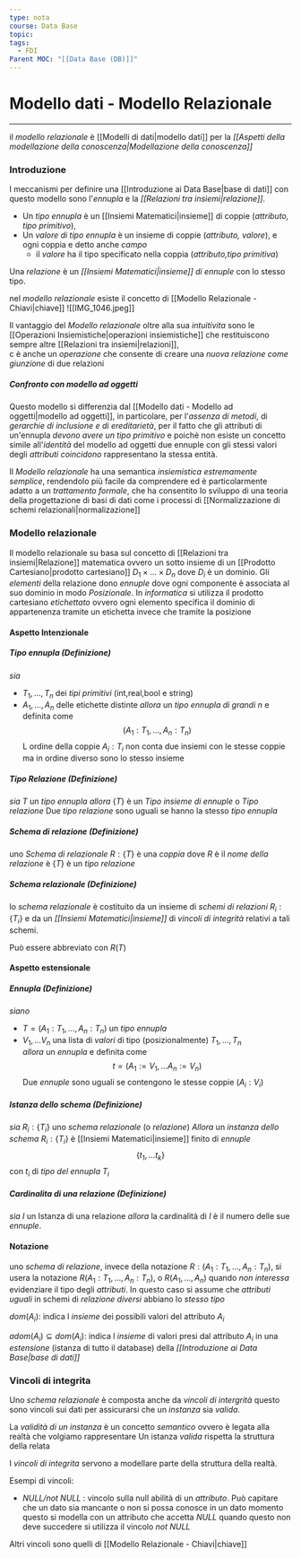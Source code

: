 ```yaml
---
type: nota
course: Data Base
topic: 
tags:
  - FDI
Parent MOC: "[[Data Base (DB)]]"
---
```


# Modello dati - Modello Relazionale
---
il _modello relazionale_ è  [[Modelli di dati|modello dati]] per la _[[Aspetti della modellazione della conoscenza|Modellazione della conoscenza]]_

### Introduzione
I meccanismi per definire una [[Introduzione ai Data Base|base di dati]] con questo modello sono l'_ennupla_ e la _[[Relazioni tra insiemi|relazione]]_. 

- Un _tipo ennupla_ è un [[Insiemi Matematici|insieme]] di coppie (_attributo, tipo primitivo_), 
- Un _valore di tipo ennupla_ è un insieme di coppie (_attributo, valore_), e ogni coppia e detto anche _campo_
	- il _valore_ ha il tipo specificato nella coppia (_attributo,tipo primitiva_)

Una _relazione_ è un _[[Insiemi Matematici|insieme]] di ennuple_ con lo stesso tipo. 

nel _modello relazionale_ esiste il concetto di [[Modello Relazionale - Chiavi|chiave]]
![[IMG_1046.jpeg]]

Il vantaggio del _Modello relazionale_ oltre alla sua _intuitivita_ sono le [[Operazioni Insiemistiche|operazioni insiemistiche]] che restituiscono sempre altre [[Relazioni tra insiemi|relazioni]],  
c è anche un _operazione_ che consente di creare una _nuova relazione come giunzione_ di due relazioni

##### Confronto con modello ad oggetti
Questo modello si differenzia dal [[Modello dati - Modello ad oggetti|modello ad oggetti]], in particolare, per l'_assenza di metodi_, di _gerarchie di inclusione e di ereditarietà_, per il fatto che gli attributi di un'ennupla _devono avere un tipo primitivo_ e poichè non esiste un concetto simile all'_identità_ del modello ad oggetti due ennuple con gli stessi valori degli _attributi coincidono_ rappresentano la stessa entità.
 
 Il _Modello relazionale_ ha una semantica _insiemistica estremamente semplice_, rendendolo più facile da comprendere ed è particolarmente adatto a un _trattamento formale_, che ha consentito lo sviluppo di una teoria della progettazione di basi di dati come i processi di [[Normalizzazione di schemi relazionali|normalizazione]] 




### Modello relazionale
Il modello relazionale su basa sul concetto di [[Relazioni tra insiemi|Relazione]] matematica ovvero un sotto insieme di un [[Prodotto Cartesiano|prodotto cartesiano]] $D_{1}\times \dots \times D_{n}$ dove $D_{i}$ è un dominio.
Gli _elementi_ della relazione dono _ennuple_ dove ogni componente è associata al suo dominio in modo _Posizionale_.
In _informatica_ si utilizza il prodotto cartesiano _etichettato_ ovvero ogni elemento specifica il dominio di appartenenza tramite un etichetta invece che tramite la posizione

#### Aspetto Intenzionale

##### Tipo ennupla (Definizione)
_sia_ 
- $T_{1},\dots,T_{n}$ dei _tipi primitivi_ (int,real,bool e string) 
- $A_{1},\dots,A_{n}$ delle etichette distinte
_allora_ un _tipo ennupla di grandi $n$_ e definita come $$(A_{1}:T_{1},\dots,A_{n}:T_{n})$$L ordine della coppie $A_{i}:T_{i}$ non conta due insiemi con le stesse coppie ma in ordine diverso sono lo stesso insieme

##### Tipo Relazione (Definizione)
_sia_ $T$ un _tipo ennupla_
_allora_ $\{ T \}$ è un _Tipo insieme di ennuple_ o _Tipo relazione_
Due _tipo relazione_ sono uguali se hanno la stesso _tipo ennupla_

##### Schema di relazione (Definizione)
uno _Schema di relazionale_ $R:\{T\}$ è una _coppia_ dove $R$ è il _nome della relazione_ è $\{T\}$ è  un _tipo relazione_
##### Schema relazionale (Definizione)
lo _schema relazionale_ è costituito da un insieme di _schemi di relazioni_ $R_{i}:\{T_{i}\}$ e da un _[[Insiemi Matematici|insieme]]_ di _vincoli di integrità_ relativi a tali schemi.

Può essere abbreviato con $R(T)$
#### Aspetto estensionale
##### Ennupla (Definizione)
_siano_ 
- $T=(A_{1}:T_{1},\dots,A_{n}:T_{n})$ un _tipo ennupla_
- $V_{1},\dots V_{n}$ una lista di _valori_ di tipo (posizionalmente) $T_{1},\dots,T_{n}$   
_allora_ un _ennupla_ e definita come $$t=(A_{1}:=V_{1},\dots A_{n}:=V_{n})$$
Due _ennuple_ sono uguali se contengono le stesse coppie $(A_{i}:V_{i})$

##### Istanza dello schema (Definizione)
_sia_ $R_{i}:\{ T_{i} \}$ uno _schema relazionale_ (o _relazione_)
_Allora_ un _instanza dello schema_ $R_{i}:\{ T_{i} \}$ è [[Insiemi Matematici|insieme]] finito di _ennuple_ $$\{ t_1,\dots t_k \}$$ con $t_{i}$ di _tipo del ennupla_ $T_i$

##### Cardinalita di una relazione (Definizione)
_sia_ $I$ un Istanza di una relazione
_allora_ la cardinalità di $I$ è il numero delle sue _ennuple_.



#### Notazione
uno _schema di relazione_, invece della
notazione $R : {(A_1 : T_1, \dots , A_n : T_n)}$, 
si usera la notazione $R(A_1 : T_1, \dots , A_n : T_n)$, o  $R(A_1, \dots , A_n)$ quando _non interessa_ evidenziare il tipo degli _attributi_.
In questo caso si assume che _attributi uguali_ in schemi di _relazione diversi_ abbiano lo _stesso tipo_

$dom(A_i)$: indica l _insieme_ dei possibili valori
del attributo $A_i$ 

$adom(A_i) \subseteq dom(A_{i})$: indica l _insieme_ di valori presi dal attributo $A_{i}$ in una _estensione_ (istanza di tutto il database) della _[[Introduzione ai Data Base|base di dati]]_



### Vincoli di integrita
Uno _schema relazionale_ è composta anche da _vincoli di intergrità_ questo sono vincoli sui dati per assicurarsi che un _instanza_ sia _valida_.

La _validità di un instanza_ è un concetto _semantico_ ovvero è legata alla realtà che volgiamo rappresentare
Un istanza _valida_ rispetta la struttura della relata 

I _vincoli di integrita_ servono a modellare parte della struttura della realtà.

Esempi di vincoli:
- _NULL/not NULL_ : vincolo sulla null abilità di un _attributo_. Può capitare che un dato sia mancante o non si possa conosce in un dato momento questo si modella con un attributo che accetta _NULL_ quando questo non deve succedere si utilizza il vincolo _not NULL_

Altri vincoli sono quelli di [[Modello Relazionale - Chiavi|chiave]]
